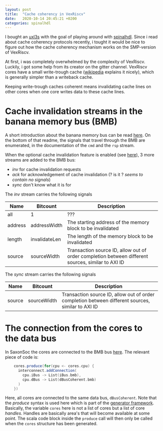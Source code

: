 ```yaml
---
layout: post
title:  "Cache coherency in VexRiscv"
date:   2020-10-14 20:45:21 +0200
categories: spinalhdl
---
```


I bought an [uxl3s](https://www.crowdsupply.com/radiona/ulx3s) with the goal of playing around with [spinalhdl](https://spinalhdl.github.io/). Since i read about cache coherency protocols recently, i tought it would be nice to figure out how the cache coherency mechanism works on the SMP-version of VexRiscv.

At first, i was completely overwhelmed by the complexity of VexRiscv. Luckily, i got some help from its creator on the gitter channel. VexRiscv cores have a small write-trough cache ([wikipedia](https://en.wikipedia.org/wiki/Cache_(computing)#Writing_policies) explains it nicely), which is generally simpler than a writeback cache.

Keeping write-trough caches coherent means invalidating cache lines on other cores when one core writes data to these cache lines.

# Cache invalidation streams in the banana memory bus (BMB)

A short introduction about the banana memory bus can be read [here](https://github.com/SpinalHDL/SaxonSoc). On the bottom of that readme, the signals that travel through the BMB are enumerated, in the documentation of the `cmd` and the `rsp` stream. 

When the optional cache invalidation feature is enabled (see [here](https://github.com/SpinalHDL/SpinalHDL/blob/dev/lib/src/main/scala/spinal/lib/bus/bmb/Bmb.scala#L462)), 3 more streams are added to the BMB bus:

- *inv* for cache invalidation requests
- *ack* for acknowledgement of cache invalidation (? is it ? *seems to contain no signals*)
- *sync* don't know what it is for

The *inv* stream carries the following signals

| Name    | Bitcount       | Description                                                                                        |
| ------- | -------------- | ------------                                                                                       |
| all     | 1              | ???                                                                                                |
| address | addressWidth   | The starting address of the memory block to be invalidated                                         |
| length  | invalidateLen  | The length of the memory block to be invalidated                                                   |
| source  | sourceWidth    | Transaction source ID, allow out of order completion between different sources, similar to AXI ID  | 

The *sync* stream carries the following signals

| Name    | Bitcount       | Description                                                                                        |
| ------- | -------------- | ------------                                                                                       |
| source  | sourceWidth    | Transaction source ID, allow out of order completion between different sources, similar to AXI ID  | 


# The connection from the cores to the data bus

In SaxonSoc the cores are connected to the BMB bus [here](https://github.com/SpinalHDL/SaxonSoc/blob/01f44c3a93a43e78478db4b6a0922c5a552dc702/hardware/scala/saxon/VexRiscvClusterGenerator.scala#L54). The relevant piece of code is:

```scala
    cores.produce(for(cpu <- cores.cpu) {
      interconnect.addConnection(
        cpu.iBus -> List(iBus.bmb),
        cpu.dBus -> List(dBusCoherent.bmb)
      )
    })
```

Here, all cores are connected to the same data bus, `dBusCoherent`. Note that the *produce* syntax is used here which is part of the [generator framework](https://spinalhdl.github.io/SpinalDoc-RTD/SpinalHDL/Libraries/generator.html). Basically, the variable `cores` here is not a list of cores but a list of core *handles*. Handles are basically area's that will become available at some point. The scala code block inside the `produce` call will then only be called when the `cores` structure has been generated.


